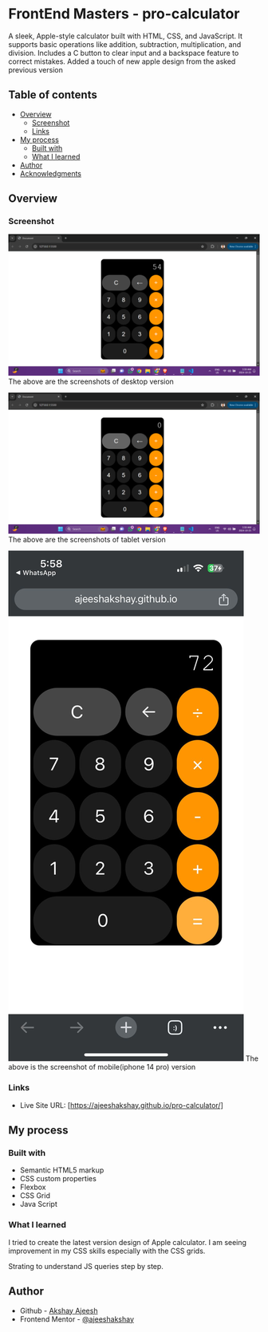# FrontEnd Masters - pro-calculator
A sleek, Apple-style calculator built with HTML, CSS, and JavaScript. It supports basic operations like addition, subtraction, multiplication, and division. Includes a C button to clear input and a backspace feature to correct mistakes. Added a touch of new apple design from the asked previous version

## Table of contents

- [Overview](#overview)
  - [Screenshot](#screenshot)
  - [Links](#links)
- [My process](#my-process)
  - [Built with](#built-with)
  - [What I learned](#what-i-learned)
- [Author](#author)
- [Acknowledgments](#acknowledgments)

## Overview

### Screenshot

![](./desktop-screenshot.png)
The above are the screenshots of desktop version

![](./desktop-active-screenshot.png)
The above are the screenshots of tablet version

![](./mobile-screenshot.jpg)
The above is the screenshot of mobile(iphone 14 pro) version

### Links

- Live Site URL: [https://ajeeshakshay.github.io/pro-calculator/]

## My process

### Built with

- Semantic HTML5 markup
- CSS custom properties
- Flexbox
- CSS Grid
- Java Script


### What I learned

I tried to create the latest version design of Apple calculator. I am seeing improvement in my CSS skills especially with the CSS grids.

Strating to understand JS queries step by step.

## Author

- Github - [Akshay Ajeesh](https://github.com/ajeeshakshay)
- Frontend Mentor - [@ajeeshakshay](https://www.frontendmentor.io/profile/ajeeshakshay)
